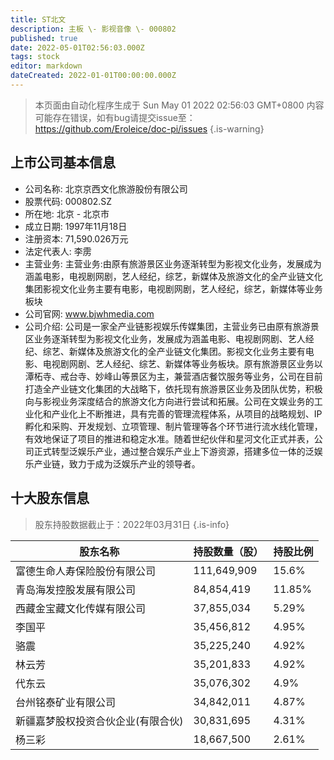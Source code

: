 ```yaml
---
title: ST北文
description: 主板 \- 影视音像 \- 000802
published: true
date: 2022-05-01T02:56:03.000Z
tags: stock
editor: markdown
dateCreated: 2022-01-01T00:00:00.000Z
---
```


> 本页面由自动化程序生成于 Sun May 01 2022 02:56:03 GMT+0800
> 内容可能存在错误，如有bug请提交issue至：https://github.com/Eroleice/doc-pi/issues
{.is-warning}

## 上市公司基本信息
- 公司名称: 北京京西文化旅游股份有限公司
- 股票代码: 000802.SZ
- 所在地: 北京 - 北京市
- 成立日期: 1997年11月18日
- 注册资本: 71,590.026万元
- 法定代表人: 李雳
- 主营业务: 主营业务:由原有旅游景区业务逐渐转型为影视文化业务，发展成为涵盖电影，电视剧网剧，艺人经纪，综艺，新媒体及旅游文化的全产业链文化集团影视文化业务主要有电影，电视剧网剧，艺人经纪，综艺，新媒体等业务板块
- 公司官网: www.bjwhmedia.com
- 公司介绍: 公司是一家全产业链影视娱乐传媒集团，主营业务已由原有旅游景区业务逐渐转型为影视文化业务，发展成为涵盖电影、电视剧网剧、艺人经纪、综艺、新媒体及旅游文化的全产业链文化集团。影视文化业务主要有电影、电视剧网剧、艺人经纪、综艺、新媒体等业务板块。原有旅游景区业务以潭柘寺、戒台寺、妙峰山等景区为主，兼营酒店餐饮服务等业务，公司在目前打造全产业链文化集团的大战略下，依托现有旅游景区业务及团队优势，积极向与影视业务深度结合的旅游文化方向进行尝试和拓展。公司在文娱业务的工业化和产业化上不断推进，具有完善的管理流程体系，从项目的战略规划、IP孵化和采购、开发规划、立项管理、制片管理等各个环节进行流水线化管理，有效地保证了项目的推进和稳定水准。随着世纪伙伴和星河文化正式并表，公司正式转型泛娱乐产业，通过整合娱乐产业上下游资源，搭建多位一体的泛娱乐产业链，致力于成为泛娱乐产业的领导者。


## 十大股东信息
> 股东持股数据截止于：2022年03月31日
{.is-info}

| 股东名称 | 持股数量（股） | 持股比例 |
| --- | --- | --- |
| 富德生命人寿保险股份有限公司 | 111,649,909 | 15.6% |
| 青岛海发控股发展有限公司 | 84,854,419 | 11.85% |
| 西藏金宝藏文化传媒有限公司 | 37,855,034 | 5.29% |
| 李国平 | 35,456,812 | 4.95% |
| 骆震 | 35,225,240 | 4.92% |
| 林云芳 | 35,201,833 | 4.92% |
| 代东云 | 35,076,302 | 4.9% |
| 台州铭泰矿业有限公司 | 34,842,011 | 4.87% |
| 新疆嘉梦股权投资合伙企业(有限合伙) | 30,831,695 | 4.31% |
| 杨三彩 | 18,667,500 | 2.61% |





